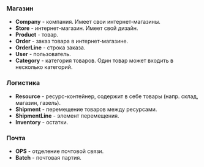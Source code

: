 ### Магазин ###
  * **Company** - компания. Имеет свои интернет-магазины.
  * **Store** - интернет-магазин. Имеет свой дизайн.
  * **Product** - товар.
  * **Order** - заказ товара в интернет-магазине.
  * **OrderLine**     - строка заказа.
  * **User** - пользователь.
  * **Category**      - категория товаров. Один товар может входить в несколько категорий.

### Логистика ###
  * **Resource**      - ресурс-контейнер, содержит в себе товары (напр. склад, магазин, газель).
  * **Shipment**      - перемещение товаров между ресурсами.
  * **ShipmentLine**  - элемент перемещения.
  * **Inventory**     - остатки.

### Почта ###
  * **OPS**           - отделение почтовой связи.
  * **Batch**         - почтовая партия.